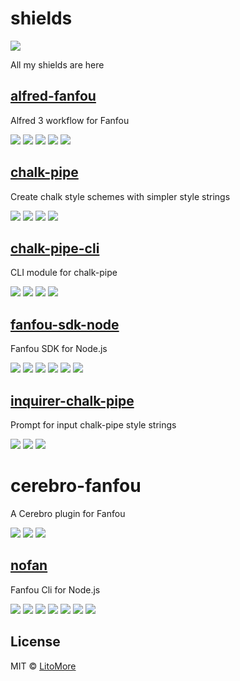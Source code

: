 # shields

[![](https://img.shields.io/badge/Say%20Thanks!-:\)-1EAEDB.svg)](https://saythanks.io/to/LitoMore)

All my shields are here

## [alfred-fanfou](https://github.com/LitoMore/alfred-fanfou)

Alfred 3 workflow for Fanfou

[![](https://badges.greenkeeper.io/LitoMore/alfred-fanfou.svg)](https://greenkeeper.io/)
[![](https://img.shields.io/travis/LitoMore/alfred-fanfou/master.svg)](https://travis-ci.org/LitoMore/alfred-fanfou)
[![](https://img.shields.io/npm/v/alfred-fanfou.svg)](https://www.npmjs.com/package/alfred-fanfou)
[![](https://img.shields.io/npm/l/alfred-fanfou.svg)](https://github.com/LitoMore/alfred-fanfou/blob/master/LICENSE)
[![](https://img.shields.io/badge/code_style-standard-brightgreen.svg)](https://standardjs.com)

## [chalk-pipe](https://github.com/LitoMore/chalk-pipe)

Create chalk style schemes with simpler style strings

[![](https://img.shields.io/travis/LitoMore/chalk-pipe/master.svg)](https://travis-ci.org/LitoMore/chalk-pipe)
[![](https://img.shields.io/npm/v/chalk-pipe.svg)](https://www.npmjs.com/package/chalk-pipe)
[![](https://img.shields.io/npm/l/chalk-pipe.svg)](https://github.com/LitoMore/chalk-pipe/blob/master/LICENSE)
[![](https://img.shields.io/badge/code_style-XO-5ed9c7.svg)](https://github.com/sindresorhus/xo)

## [chalk-pipe-cli](https://github.com/LitoMore/chalk-pipe-cli)

CLI module for chalk-pipe

[![](https://img.shields.io/travis/LitoMore/chalk-pipe/master.svg)](https://travis-ci.org/LitoMore/chalk-pipe-cli)
[![](https://img.shields.io/npm/v/chalk-pipe-cli.svg)](https://www.npmjs.com/package/chalk-pipe-cli)
[![](https://img.shields.io/npm/l/chalk-pipe-cli.svg)](https://github.com/LitoMore/chalk-pipe-cli/blob/master/LICENSE)
[![](https://img.shields.io/badge/code_style-XO-5ed9c7.svg)](https://github.com/sindresorhus/xo)

## [fanfou-sdk-node](https://github.com/LitoMore/fanfou-sdk-node)

Fanfou SDK for Node.js

[![](https://badges.greenkeeper.io/LitoMore/fanfou-sdk-node.svg)](https://greenkeeper.io/)
[![](https://img.shields.io/travis/LitoMore/fanfou-sdk-node/master.svg)](https://travis-ci.org/LitoMore/fanfou-sdk-node)
[![](https://img.shields.io/appveyor/ci/LitoMore/fanfou-sdk-node/master.svg)](https://ci.appveyor.com/project/LitoMore/fanfou-sdk-node)
[![](https://img.shields.io/npm/v/fanfou-sdk.svg)](https://www.npmjs.com/package/fanfou-sdk)
[![](https://img.shields.io/npm/l/fanfou-sdk.svg)](https://github.com/LitoMore/fanfou-sdk-node/blob/master/LICENSE)
[![](https://img.shields.io/badge/code_style-standard-brightgreen.svg)](https://standardjs.com)

## [inquirer-chalk-pipe](https://github.com/LitoMore/inquirer-chalk-pipe)

Prompt for input chalk-pipe style strings

[![](https://img.shields.io/npm/v/inquirer-chalk-pipe.svg)](https://www.npmjs.com/package/inquirer-chalk-pipe)
[![](https://img.shields.io/npm/l/inquirer-chalk-pipe.svg)](https://github.com/LitoMore/inquirer-chalk-pipe/blob/master/LICENSE)
[![](https://img.shields.io/badge/code_style-XO-5ed9c7.svg)](https://github.com/sindresorhus/xo)

# cerebro-fanfou

A Cerebro plugin for Fanfou

[![](https://img.shields.io/npm/v/cerebro-fanfou.svg)](https://www.npmjs.com/package/cerebro-fanfou)
[![](https://img.shields.io/npm/l/cerebro-fanfou.svg)](https://github.com/LitoMore/cerebro-fanfou/blob/master/LICENSE)
[![](https://img.shields.io/badge/code_style-standard-brightgreen.svg)](https://standardjs.com)

## [nofan](https://github.com/LitoMore/nofan)

Fanfou Cli for Node.js

[![](https://badges.greenkeeper.io/LitoMore/nofan.svg)](https://greenkeeper.io/)
[![](https://img.shields.io/travis/LitoMore/nofan/master.svg)](https://travis-ci.org/LitoMore/nofan)
[![](https://img.shields.io/appveyor/ci/LitoMore/nofan/master.svg)](https://ci.appveyor.com/project/LitoMore/nofan)
[![](https://img.shields.io/npm/v/nofan.svg)](https://www.npmjs.com/package/nofan)
[![](https://img.shields.io/npm/l/nofan.svg)](https://github.com/LitoMore/nofan/blob/master/LICENSE)
[![](https://img.shields.io/badge/unicorn-approved-ff69b4.svg)](https://www.youtube.com/watch?v=9auOCbH5Ns4)
[![](https://img.shields.io/badge/code_style-standard-brightgreen.svg)](https://standardjs.com)

## License

MIT © [LitoMore](https://github.com/LitoMore)
